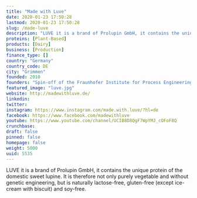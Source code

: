 ```yaml
---
title: "Made with Luve"
date: 2020-01-23 17:50:28
lastmod: 2020-01-23 17:50:28
slug: /made-luve
description: "LUVE it is a brand of Prolupin GmbH, it contains the unique protein of the domestic sweet lupine. It is therefore not only purely vegetable and without genetic engineering, but is naturally lactose-free, gluten-free (except ice-cream with biscuit) and soy-free."
proteins: [Plant-Based]
products: [Dairy]
business: [Production]
finance_type: []
country: "Germany"
country_code: DE
city: "Grimmen"
founded: 2010
founders: "Spin-off of the Fraunhofer Institute for Process Engineering and Packaging"
featured_image: "luve.jpg"
website: http://madewithluve.de/
linkedin: 
twitter: 
instagram: https://www.instagram.com/made.with.luve/?hl=de
facebook: https://www.facebook.com/madewithluve
youtube: https://www.youtube.com/channel/UCIB8D8QgF7WpYMJ_cOFoF8Q
crunchbase: 
draft: false
pinned: false
homepage: false
weight: 5000
uuid: 5535
---
```

LUVE it is a brand of Prolupin GmbH, it contains the unique protein of the domestic sweet lupine. It is therefore not only purely vegetable and without genetic engineering, but is naturally lactose-free, gluten-free (except ice-cream with biscuit) and soy-free.
